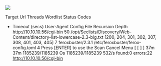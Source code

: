 ![](Maszyny/Linux/Shocker/Pasted%20image%2020210801190311.png)

Target Url
Threads
Wordlist
Status Codes
* Timeout (secs)
User-Agent
Config File
Recursion Depth
http://10.10.10.56/cgi-bin
50
/opt/Seclists/Discovery/Web-Content/directory-list-lowercase-2.3-big.txt
[200, 204, 301, 302, 307, 308, 401, 403, 405]
7
feroxbuster/2.3.1
/etc/feroxbuster/ferox-config.toml
4
Press [ENTER] to use the Scan Cancel Menu
[
[
]
]
37m
37m
1185239/1185239 Os
1185239/1185239 532/s
found:0 errors:22
http://10.10.10.56/cgi-bin
